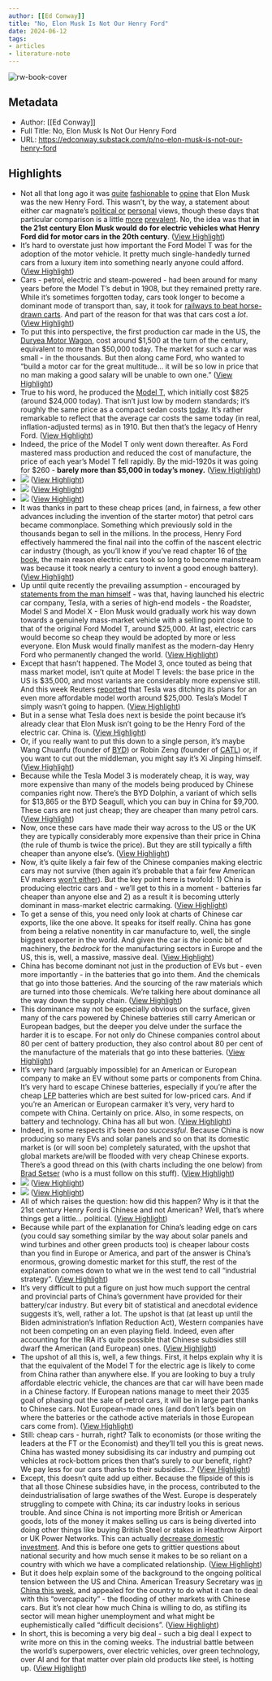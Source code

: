 ```yaml
---
author: [[Ed Conway]]
title: "No, Elon Musk Is Not Our Henry Ford"
date: 2024-06-12
tags: 
- articles
- literature-note
---
```

![rw-book-cover](https://substackcdn.com/image/fetch/w_1200,h_600,c_fill,f_jpg,q_auto:good,fl_progressive:steep,g_auto/https%3A%2F%2Fsubstack-post-media.s3.amazonaws.com%2Fpublic%2Fimages%2F1bb73d1d-aba4-4938-a143-68887e1ca89f_800x512)

## Metadata
- Author: [[Ed Conway]]
- Full Title: No, Elon Musk Is Not Our Henry Ford
- URL: https://edconway.substack.com/p/no-elon-musk-is-not-our-henry-ford

## Highlights
- Not all that long ago it was [quite](https://theconversation.com/elon-musks-brave-new-world-it-worked-for-henry-ford-why-not-tesla-46002) [fashionable](https://www.businessinsider.com/elon-musk-taking-a-page-out-of-henry-ford-playbook-2023-4?op=1) to [opine](https://www.independent.co.uk/news/business/analysis-and-features/a-new-henry-ford-elon-musk-and-his-model-s-8715284.html) that Elon Musk was the new Henry Ford. This wasn’t, by the way, a statement about either car magnate’s [political or](https://www.thehenryford.org/collections-and-research/digital-resources/popular-topics/henry-ford-and-anti-semitism-a-complex-story) [personal](https://www.pbs.org/wgbh/americanexperience/features/henryford-antisemitism/) views, though these days that particular comparison is a little [more](https://www.washingtonpost.com/history/2023/11/05/elon-musk-henry-ford-antisemitism/) [prevalent](https://theintercept.com/2022/12/20/elon-musk-henry-ford-extremism/). No, the idea was that **in the 21st century Elon Musk would** **do for electric vehicles what Henry Ford did for motor cars in the 20th century**. ([View Highlight](https://read.readwise.io/read/01j059kvhn580vcds4gr1m2dkx))
- It’s hard to overstate just how important the Ford Model T was for the adoption of the motor vehicle. It pretty much single-handedly turned cars from a luxury item into something nearly anyone could afford. ([View Highlight](https://read.readwise.io/read/01j059m8w89wadzmkw0tm9n7hg))
- Cars - petrol, electric and steam-powered - had been around for many years before the Model T’s debut in 1908, but they remained pretty rare. While it’s sometimes forgotten today, cars took longer to become a dominant mode of transport than, say, it took for [railways to beat horse-drawn carts](https://www.sciencedirect.com/science/article/pii/S0301421510004921). And part of the reason for that was that cars cost a *lot*. ([View Highlight](https://read.readwise.io/read/01j059mm0t20x94ch4gp58kh8v))
- To put this into perspective, the first production car made in the US, the [Duryea Motor Wagon](https://en.m.wikipedia.org/wiki/Duryea_Motor_Wagon_Company), cost around $1,500 at the turn of the century, equivalent to more than $50,000 today. The market for such a car was small - in the thousands. But then along came Ford, who wanted to “build a motor car for the great multitude… it will be so low in price that no man making a good salary will be unable to own one.” ([View Highlight](https://read.readwise.io/read/01j059n7zyqkvj4h6y8y5fjcgh))
- True to his word, he produced the [Model T](https://en.m.wikipedia.org/wiki/Ford_Model_T), which initially cost $825 (around $24,000 today). That isn’t just low by modern standards; it’s roughly the same price as a compact sedan costs [today](https://www.moneygeek.com/insurance/auto/average-price-of-a-new-car/). It’s rather remarkable to reflect that the average car costs the same today (in real, inflation-adjusted terms) as in 1910. But then that’s the legacy of Henry Ford. ([View Highlight](https://read.readwise.io/read/01j059njw5grcj9nyv5mc37cr6))
- Indeed, the price of the Model T only went down thereafter. As Ford mastered mass production and reduced the cost of manufacture, the price of each year’s Model T fell rapidly. By the mid-1920s it was going for $260 - **barely more than $5,000 in today’s money.** ([View Highlight](https://read.readwise.io/read/01j059p09axth8pp5b5enbb1nn))
- ![](https://substackcdn.com/image/fetch/w_1456,c_limit,f_auto,q_auto:good,fl_progressive:steep/https%3A%2F%2Fsubstack-post-media.s3.amazonaws.com%2Fpublic%2Fimages%2Fc8a85224-d427-44c7-8892-c2f7c3defd4f.heic) ([View Highlight](https://read.readwise.io/read/01j059phek3x1yf98axxwa3x51))
- ![](https://substackcdn.com/image/fetch/w_1456,c_limit,f_auto,q_auto:good,fl_progressive:steep/https%3A%2F%2Fsubstack-post-media.s3.amazonaws.com%2Fpublic%2Fimages%2Fc8a85224-d427-44c7-8892-c2f7c3defd4f.heic) ([View Highlight](https://read.readwise.io/read/01j059phgfhfe2z1crctjt22y2))
- ![](https://substackcdn.com/image/fetch/w_1456,c_limit,f_auto,q_auto:good,fl_progressive:steep/https%3A%2F%2Fsubstack-post-media.s3.amazonaws.com%2Fpublic%2Fimages%2Fc8a85224-d427-44c7-8892-c2f7c3defd4f.heic) ([View Highlight](https://read.readwise.io/read/01j059phj947g9fx6d1pqfk0p4))
- It was thanks in part to these cheap prices (and, in fairness, a few other advances including the invention of the starter motor) that petrol cars became commonplace. Something which previously sold in the thousands began to sell in the millions. In the process, Henry Ford effectively hammered the final nail into the coffin of the nascent electric car industry (though, as you’ll know if you’ve read chapter 16 of [the book](https://lnk.to/MaterialWorld), the main reason electric cars took so long to become mainstream was because it took nearly a century to invent a good enough battery). ([View Highlight](https://read.readwise.io/read/01j059q0ee0qfsh4cnzsfa1qq4))
- Up until quite recently the prevailing assumption - encouraged by [statements from the man himself](https://www.forbes.com/sites/brookecrothers/2024/04/07/elon-musk-touts-tesla-master-plan---25000-model-2-takes-back-seat-to-autonomy/?sh=43fd3651479c) - was that, having launched his electric car company, Tesla, with a series of high-end models - the Roadster, Model S and Model X - Elon Musk would gradually work his way down towards a genuinely mass-market vehicle with a selling point close to that of the original Ford Model T, around $25,000. At last, electric cars would become so cheap they would be adopted by more or less everyone. Elon Musk would finally manifest as the modern-day Henry Ford who permanently changed the world. ([View Highlight](https://read.readwise.io/read/01j059qjhfmyywr98mr03c4w9n))
- Except that hasn’t happened. The Model 3, once touted as being that mass market model, isn’t quite at Model T levels: the base price in the US is $35,000, and most variants are considerably more expensive still. And this week Reuters [reported](https://www.reuters.com/business/autos-transportation/tesla-scraps-low-cost-car-plans-amid-fierce-chinese-ev-competition-2024-04-05/) that Tesla was ditching its plans for an even more affordable model worth around $25,000. Tesla’s Model T simply wasn’t going to happen. ([View Highlight](https://read.readwise.io/read/01j059r3vfghbwss2vbd9bqsxs))
- But in a sense what Tesla does next is beside the point because it’s already clear that Elon Musk isn’t going to be the Henry Ford of the electric car. China is. ([View Highlight](https://read.readwise.io/read/01j059rq0d29e9jqn82nneq8cw))
- Or, if you really want to put this down to a single person, it’s maybe Wang Chuanfu (founder of [BYD](https://en.wikipedia.org/wiki/BYD_Company)) or Robin Zeng (founder of [CATL](https://en.wikipedia.org/wiki/CATL)) or, if you want to cut out the middleman, you might say it’s Xi Jinping himself. ([View Highlight](https://read.readwise.io/read/01j059rtqhf77h014j2epkwcvb))
- Because while the Tesla Model 3 is moderately cheap, it is way, way more expensive than many of the models being produced by Chinese companies right now. There’s the BYD Dolphin, a variant of which sells for $13,865 or the BYD Seagull, which you can buy in China for $9,700. These cars are not just cheap; they are cheaper than many petrol cars. ([View Highlight](https://read.readwise.io/read/01j059s8nepx28z8q21ddhywy2))
- Now, once these cars have made their way across to the US or the UK they are typically considerably more expensive than their price in China (the rule of thumb is twice the price). But they are still typically a fifth cheaper than anyone else’s. ([View Highlight](https://read.readwise.io/read/01j059sh4cbzqp8hkw3ck90k9a))
- Now, it’s quite likely a fair few of the Chinese companies making electric cars may not survive (then again it’s probable that a fair few American EV makers [won’t either](https://www.economist.com/business/2024/04/07/think-tesla-is-in-trouble-pity-even-more-its-wannabe-ev-rivals)). But the key point here is twofold: 1) China is producing electric cars and - we’ll get to this in a moment - batteries far cheaper than anyone else and 2) as a result it is becoming utterly dominant in mass-market electric carmaking. ([View Highlight](https://read.readwise.io/read/01j059t5bth40n124249t1x8dz))
- To get a sense of this, you need only look at charts of Chinese car exports, like the one above. It speaks for itself really. China has gone from being a relative nonentity in car manufacture to, well, the single biggest exporter in the world. And given the car is *the* iconic bit of machinery, the *bedrock* for the manufacturing sectors in Europe and the US, this is, well, a massive, massive deal. ([View Highlight](https://read.readwise.io/read/01j059tp0xmg7x7e99ncfx7sar))
- China has become dominant not just in the production of EVs but - even more importantly - in the batteries that go into them. And the chemicals that go into those batteries. And the sourcing of the raw materials which are turned into those chemicals. We’re talking here about dominance all the way down the supply chain. ([View Highlight](https://read.readwise.io/read/01j059wfhmwr98n7cf3qr0fcqd))
- This dominance may not be especially obvious on the surface, given many of the cars powered by Chinese batteries still carry American or European badges, but the deeper you delve under the surface the harder it is to escape. For not only do Chinese companies control about 80 per cent of battery production, they also control about 80 per cent of the manufacture of the materials that go into these batteries. ([View Highlight](https://read.readwise.io/read/01j059vng4f99pgxdjjx3pnajd))
- It’s very hard (arguably impossible) for an American or European company to make an EV without some parts or components from China. It’s very hard to escape Chinese batteries, especially if you’re after the cheap [LFP](https://www.anker.com/blogs/others/what-is-an-lfp-battery) batteries which are best suited for low-priced cars. And if you’re an American or European carmaker it’s very, very hard to compete with China. Certainly on price. Also, in some respects, on battery and technology. China has all but won. ([View Highlight](https://read.readwise.io/read/01j059wtr8e0zarp6n02pb47fd))
- Indeed, in some respects it’s been *too successful*. Because China is now producing so many EVs and solar panels and so on that its domestic market is (or will soon be) completely saturated, with the upshot that global markets are/will be flooded with very cheap Chinese exports. There’s a good thread on this (with charts including the one below) from [Brad Setser](https://x.com/Brad_Setser/status/1777049777441591513) (who is a must follow on this stuff). ([View Highlight](https://read.readwise.io/read/01j059x8vxj9srstzfxe8e5476))
- ![](https://substackcdn.com/image/fetch/w_1456,c_limit,f_auto,q_auto:good,fl_progressive:steep/https%3A%2F%2Fsubstack-post-media.s3.amazonaws.com%2Fpublic%2Fimages%2Fd4187991-56b2-4537-9188-ac7d1ac9586a.heic) ([View Highlight](https://read.readwise.io/read/01j059xctgy0m8d3181k0sq1bf))
- ![](https://substackcdn.com/image/fetch/w_1456,c_limit,f_auto,q_auto:good,fl_progressive:steep/https%3A%2F%2Fsubstack-post-media.s3.amazonaws.com%2Fpublic%2Fimages%2Fd4187991-56b2-4537-9188-ac7d1ac9586a.heic) ([View Highlight](https://read.readwise.io/read/01j059xczyhdbqahb6b789qk73))
- All of which raises the question: how did this happen? Why is it that the 21st century Henry Ford is Chinese and not American? Well, that’s where things get a little… political. ([View Highlight](https://read.readwise.io/read/01j059y5dt75787s3ygg01pd67))
- Because while part of the explanation for China’s leading edge on cars (you could say something similar by the way about solar panels and wind turbines and other green products too) is cheaper labour costs than you find in Europe or America, and part of the answer is China’s enormous, growing domestic market for this stuff, the rest of the explanation comes down to what we in the west tend to call “industrial strategy”. ([View Highlight](https://read.readwise.io/read/01j059y9smthq1v4kbk13wv569))
- It’s very difficult to put a figure on just how much support the central and provincial parts of China’s government have provided for their battery/car industry. But every bit of statistical and anecdotal evidence suggests it’s, well, rather a lot. The upshot is that (at least up until the Biden administration’s Inflation Reduction Act), Western companies have not been competing on an even playing field. Indeed, even after accounting for the IRA it’s quite possible that Chinese subsidies still dwarf the American (and European) ones. ([View Highlight](https://read.readwise.io/read/01j059yqmxant6c6ayzbz1dx7s))
- The upshot of all this is, well, a few things. First, it helps explain why it is that the equivalent of the Model T for the electric age is likely to come from China rather than anywhere else. If you are looking to buy a truly affordable electric vehicle, the chances are that car will have been made in a Chinese factory. If European nations manage to meet their 2035 goal of phasing out the sale of petrol cars, it will be in large part thanks to Chinese cars. Not European-made ones (and don’t let’s begin on where the batteries or the cathode active materials in those European cars come from). ([View Highlight](https://read.readwise.io/read/01j059z4h89y2hn9gfwycjj9nb))
- Still: cheap cars - hurrah, right? Talk to economists (or those writing the leaders at the FT or the Economist) and they’ll tell you this is great news. China has wasted money subsidising its car industry and pumping out vehicles at rock-bottom prices then that’s surely to our benefit, right? We pay less for our cars thanks to their subsidies…? ([View Highlight](https://read.readwise.io/read/01j059zp330h55gh1ym8sgj1xe))
- Except, this doesn’t quite add up either. Because the flipside of this is that all those Chinese subsidies have, in the process, contributed to the deindustrialisation of large swathes of the West. Europe is desperately struggling to compete with China; its car industry looks in serious trouble. And since China is not importing more British or American goods, lots of the money it makes selling us cars is being diverted into doing other things like buying British Steel or stakes in Heathrow Airport or UK Power Networks. This can actually [decrease domestic investment](https://carnegieendowment.org/chinafinancialmarkets/91738). And this is before one gets to grittier questions about national security and how much sense it makes to be so reliant on a country with which we have a complicated relationship. ([View Highlight](https://read.readwise.io/read/01j05a034dygtstne7n633qz0a))
- But it does help explain some of the background to the ongoing political tension between the US and China. American Treasury Secretary was [in China this week](https://edition.cnn.com/2024/04/08/business/janet-yellen-china-visit-takeaways-hnk-intl/index.html), and appealed for the country to do what it can to deal with this “overcapacity” - the flooding of other markets with Chinese cars. But it’s not clear how much China is willing to do, as stifling its sector will mean higher unemployment and what might be euphemistically called “difficult decisions”. ([View Highlight](https://read.readwise.io/read/01j05a17mv4r8f0m2k7hc62rx6))
- In short, this is becoming a very big deal - such a big deal I expect to write more on this in the coming weeks. The industrial battle between the world’s superpowers, over electric vehicles, over green technology, over AI and for that matter over plain old products like steel, is hotting up. ([View Highlight](https://read.readwise.io/read/01j05a1khrwj2fc2t97xj8revx))
